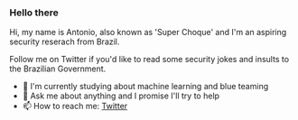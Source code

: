 ### Hello there
<!-- I'm not General Kenobi though. -->

Hi, my name is Antonio, also known as 'Super Choque' and I'm an aspiring security reserach from Brazil.

Follow me on Twitter if you'd like to read some security jokes and insults to the Brazilian Government.

- 🌱 I'm currently studying about machine learning and blue teaming
- 💬 Ask me about anything and I promise I'll try to help
- 📫 How to reach me: [Twitter](https://twitter.com/_aplneto)
<!--
**aplneto/aplneto** is a ✨ _special_ ✨ repository because its `README.md` (this file) appears on your GitHub profile.

Here are some ideas to get you started:

- 🔭 I’m currently working on ...
- 🌱 I’m currently learning ...
- 👯 I’m looking to collaborate on ...
- 🤔 I’m looking for help with ...
- 💬 Ask me about ...
- 📫 How to reach me: ...
- 😄 Pronouns: ...
- ⚡ Fun fact: ...
-->
